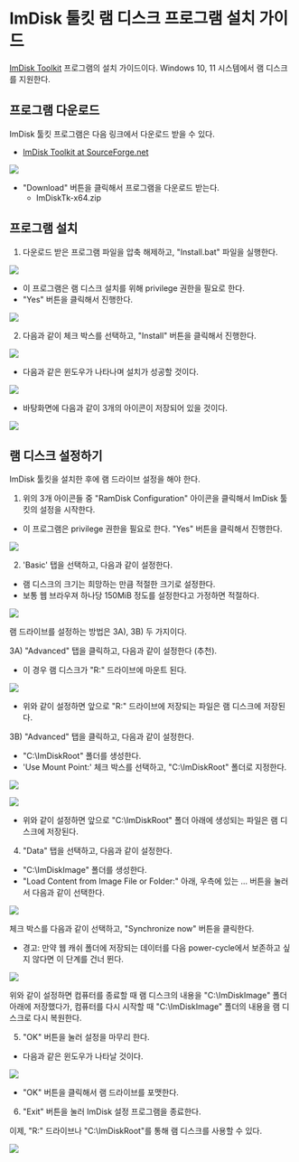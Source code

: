 # ImDisk 툴킷 램 디스크 프로그램 설치 가이드

[ImDisk Toolkit](https://sourceforge.net/projects/imdisk-toolkit/) 프로그램의 설치 가이드이다.
Windows 10, 11 시스템에서 램 디스크를 지원한다.

## 프로그램 다운로드

ImDisk 툴킷 프로그램은 다음 링크에서 다운로드 받을 수 있다.

*   [ImDisk Toolkit at SourceForge.net](https://sourceforge.net/projects/imdisk-toolkit/)

![](imdisk/1.imdisk_download_link.png)

- "Download" 버튼을 클릭해서 프로그램을 다운로드 받는다.
    - ImDiskTk-x64.zip

## 프로그램 설치
1. 다운로드 받은 프로그램 파일을 압축 해제하고, "Install.bat" 파일을 실행한다.

![](imdisk/2.imdisk_uncompress_install.png)

- 이 프로그램은 램 디스크 설치를 위해 privilege 권한을 필요로 한다.
- "Yes" 버튼을 클릭해서 진행한다.

![](imdisk/3.imdisk_privilege.png)

2. 다음과 같이 체크 박스를 선택하고, "Install" 버튼을 클릭해서 진행한다.

![](imdisk/4.imdisk_configure.png)

- 다음과 같은 윈도우가 나타나며 설치가 성공할 것이다.

![](imdisk/5.imdisk_complete.png)

- 바탕화면에 다음과 같이 3개의 아이콘이 저장되어 있을 것이다.

![](imdisk/6.imdisk_desktop.png)

## 램 디스크 설정하기
ImDisk 툴킷을 설치한 후에 램 드라이브 설정을 해야 한다.

1) 위의 3개 아이콘들 중 "RamDisk Configuration" 아이콘을 클릭해서 ImDisk 툴킷의 설정을 시작한다.
- 이 프로그램은 privilege 권한을 필요로 한다. "Yes" 버튼을 클릭해서 진행한다.

![](imdisk/7.imdisk_configure_ramdisk.png)

2) 'Basic' 탭을 선택하고, 다음과 같이 설정한다.
- 램 디스크의 크기는 희망하는 만큼 적절한 크기로 설정한다.
- 보통 웹 브라우져 하나당 150MiB 정도를 설정한다고 가정하면 적절하다.

![](imdisk/8.imdisk_config_one.png)

램 드라이브를 설정하는 방법은 3A), 3B) 두 가지이다. 

3A) "Advanced" 탭을 클릭하고, 다음과 같이 설정한다 (추천).
- 이 경우 램 디스크가 "R:\" 드라이브에 마운트 된다.

![](imdisk/9.imdisk_config_two_A.png)

- 위와 같이 설정하면 앞으로 "R:\" 드라이브에 저장되는 파일은 램 디스크에 저장된다.
  
3B) "Advanced" 탭을 클릭하고, 다음과 같이 설정한다.
- "C:\ImDiskRoot" 폴더를 생성한다.
- 'Use Mount Point:' 체크 박스를 선택하고, "C:\ImDiskRoot" 폴더로 지정한다.

![](imdisk/9.imdisk_config_two_B.png)

![](imdisk/9.imdisk_config_two_C.png)

- 위와 같이 설정하면 앞으로 "C:\ImDiskRoot\" 폴더 아래에 생성되는 파일은 램 디스크에 저장된다.

4) "Data" 탭을 선택하고, 다음과 같이 설정한다.
- "C:\ImDiskImage" 폴더를 생성한다.
- "Load Content from Image File or Folder:" 아래, 우측에 있는 ... 버튼을 눌러서 다음과 같이 선택한다.

![](imdisk/9.imdisk_config_three_A.png)

체크 박스를 다음과 같이 선택하고, "Synchronize now" 버튼을 클릭한다.
- 경고: 만약 웹 캐쉬 폴더에 저장되는 데이터를 다음 power-cycle에서 보존하고 싶지 않다면 이 단계를 건너 뛴다.

![](imdisk/9.imdisk_config_three_B.png)

위와 같이 설정하면 컴퓨터를 종료할 때 램 디스크의 내용을 "C:\ImDiskImage\" 폴더 아래에 저장했다가,
컴퓨터를 다시 시작할 때 "C:\ImDiskImage\" 폴더의 내용을 램 디스크로 다시 복원한다.

5) "OK" 버튼을 눌러 설정을 마무리 한다.
- 다음과 같은 윈도우가 나타날 것이다.

![](imdisk/10.imdisk_format.png)

- "OK" 버튼을 클릭해서 램 드라이브를 포맷한다.
  
6) "Exit" 버튼을 눌러 ImDisk 설정 프로그램을 종료한다.

이제, "R:\" 드라이브나 "C:\ImDiskRoot\"를 통해 램 디스크를 사용할 수 있다.

![](imdisk/11.imdisk_explorer.png)
